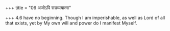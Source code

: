 +++
title = "06 अजोऽपि सन्नव्ययात्मा"

+++
4.6 have no beginning. Though I am imperishable, as well as Lord of all
that exists, yet by My own will and power do I manifest Myself.
